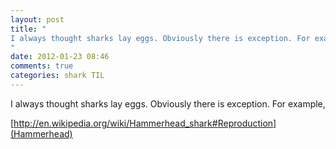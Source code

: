 ```yaml
---
layout: post
title: "
I always thought sharks lay eggs. Obviously there is exception. For example, 
"
date: 2012-01-23 08:46
comments: true
categories: shark TIL
---
```


I always thought sharks lay eggs. Obviously there is exception. For example, 

[http://en.wikipedia.org/wiki/Hammerhead_shark#Reproduction](Hammerhead)

